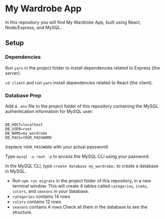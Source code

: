 # My Wardrobe App

In this repository you will find My Wardrobe App, built using React, Node/Express, and MySQL.

## Setup

### Dependencies

Run `yarn` in the project folder to install dependencies related to Express (the server).

`cd client` and run `yarn` install dependencies related to React (the client).

### Database Prep

Add a `.env` file to the project folder of this repository containing the MySQL authentication information for MySQL user:

```

DB_HOST=localhost
DB_USER=root
DB_NAME=my_wardrobe
DB_PASS=YOUR_PASSWORD

```

(replace `YOUR_PASSWORD` with your actual password)

Type `mysql -u root -p` to access the MySQL CLI using your password.

In the MySQL CLI, type `create database my_wardrobe;` to create a database in MySQL.

- Run `npm run migrate` in the project folder of this repository, in a new terminal window. This will create 4 tables called `categories`, `items`, `colors`, and `seasons` in your database.
- `categories` contains 14 rows
- `colors` contains 12 rows
- `seasons` contains 4 rows
  Check all them in the database to see the structure.
